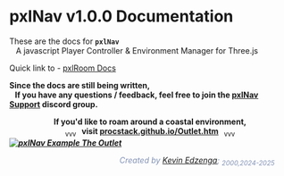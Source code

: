 # pxlNav v1.0.0 Documentation


These are the docs for **`pxlNav`**
<br>&nbsp;&nbsp; A javascript Player Controller & Environment Manager for Three.js

Quick link to - <a href="./pxlRoom%2520RoomEnvironment.html">pxlRoom Docs</a>


**Since the docs are still being written,**
**<br>&nbsp;&nbsp; If you have any questions / feedback, feel free to join the [pxlNav Support](https://discord.gg/UqEY9mpZ9x) discord group.**

<p align='center' style='margin: 0px;'>
 <b>If you'd like to roam around a coastal environment,</b>
 <br/><sub>vvv&nbsp;&nbsp; </sub><b>visit <a href="https://procstack.github.io/Outlet.htm" alt="pxlNav Example The Outlet" target="_blank">procstack.github.io/Outlet.htm</a></b><sub>&nbsp;&nbsp; vvv</sub>
 <h5 style='margin: 0px;'><a href="https://procstack.github.io/Outlet.htm" style="border-width: 0px;" target="_blank"><img src='../assets/pxlNav_The Outlet_2025-3-6_Coastline.webp' alt="pxlNav Example The Outlet" /></a></h5></p>


    
<p align='right' style="color: rgba(113, 131, 171, .88);margin-right: 3vw;">
<i>Created by <a href="https://github.com/ProcStack" alt="ProcStack github profile" target="_blank">Kevin Edzenga</a>; <sub>2000,2024-2025</suv></i>
</p>